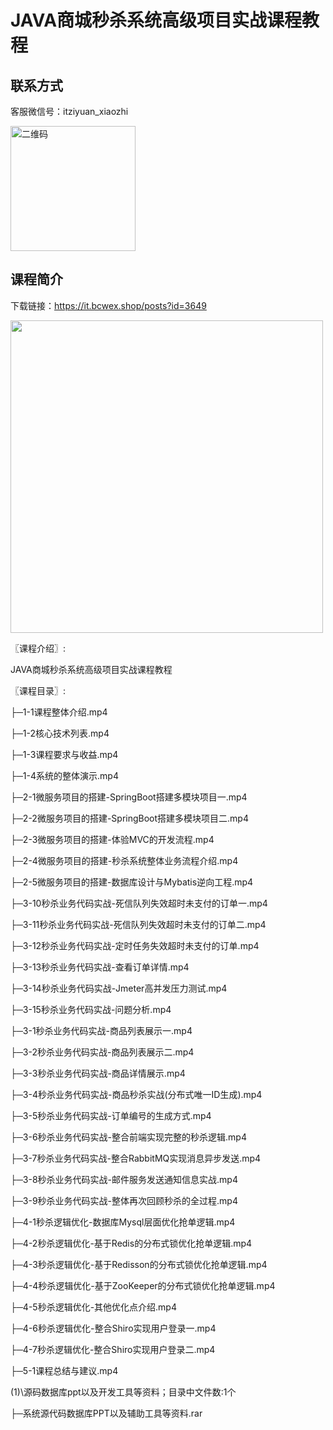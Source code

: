 # JAVA商城秒杀系统高级项目实战课程教程

## 联系方式

客服微信号：itziyuan_xiaozhi

<img src="https://ziyuanyun.oss-cn-guangzhou.aliyuncs.com/common/20240614073449/666b82192834a.jpg" width="200" height="200" alt="二维码">

## 课程简介

下载链接：https://it.bcwex.shop/posts?id=3649

<img src="https://ziyuanyun.oss-cn-guangzhou.aliyuncs.com/yun/20240515185248/664494002e644.jpg" width="500" alt="">

  〖课程介绍〗:

 JAVA商城秒杀系统高级项目实战课程教程

 〖课程目录〗:

 

 ├─1-1课程整体介绍.mp4

 ├─1-2核心技术列表.mp4

 ├─1-3课程要求与收益.mp4

 ├─1-4系统的整体演示.mp4

 ├─2-1微服务项目的搭建-SpringBoot搭建多模块项目一.mp4

 ├─2-2微服务项目的搭建-SpringBoot搭建多模块项目二.mp4

 ├─2-3微服务项目的搭建-体验MVC的开发流程.mp4

 ├─2-4微服务项目的搭建-秒杀系统整体业务流程介绍.mp4

 ├─2-5微服务项目的搭建-数据库设计与Mybatis逆向工程.mp4

 ├─3-10秒杀业务代码实战-死信队列失效超时未支付的订单一.mp4

 ├─3-11秒杀业务代码实战-死信队列失效超时未支付的订单二.mp4

 ├─3-12秒杀业务代码实战-定时任务失效超时未支付的订单.mp4

 ├─3-13秒杀业务代码实战-查看订单详情.mp4

 ├─3-14秒杀业务代码实战-Jmeter高并发压力测试.mp4

 ├─3-15秒杀业务代码实战-问题分析.mp4

 ├─3-1秒杀业务代码实战-商品列表展示一.mp4

 ├─3-2秒杀业务代码实战-商品列表展示二.mp4

 ├─3-3秒杀业务代码实战-商品详情展示.mp4

 ├─3-4秒杀业务代码实战-商品秒杀实战(分布式唯一ID生成).mp4

 ├─3-5秒杀业务代码实战-订单编号的生成方式.mp4

 ├─3-6秒杀业务代码实战-整合前端实现完整的秒杀逻辑.mp4

 ├─3-7秒杀业务代码实战-整合RabbitMQ实现消息异步发送.mp4

 ├─3-8秒杀业务代码实战-邮件服务发送通知信息实战.mp4

 ├─3-9秒杀业务代码实战-整体再次回顾秒杀的全过程.mp4

 ├─4-1秒杀逻辑优化-数据库Mysql层面优化抢单逻辑.mp4

 ├─4-2秒杀逻辑优化-基于Redis的分布式锁优化抢单逻辑.mp4

 ├─4-3秒杀逻辑优化-基于Redisson的分布式锁优化抢单逻辑.mp4

 ├─4-4秒杀逻辑优化-基于ZooKeeper的分布式锁优化抢单逻辑.mp4

 ├─4-5秒杀逻辑优化-其他优化点介绍.mp4

 ├─4-6秒杀逻辑优化-整合Shiro实现用户登录一.mp4

 ├─4-7秒杀逻辑优化-整合Shiro实现用户登录二.mp4

 ├─5-1课程总结与建议.mp4

 (1)\源码数据库ppt以及开发工具等资料；目录中文件数:1个

 ├─系统源代码数据库PPT以及辅助工具等资料.rar 

  